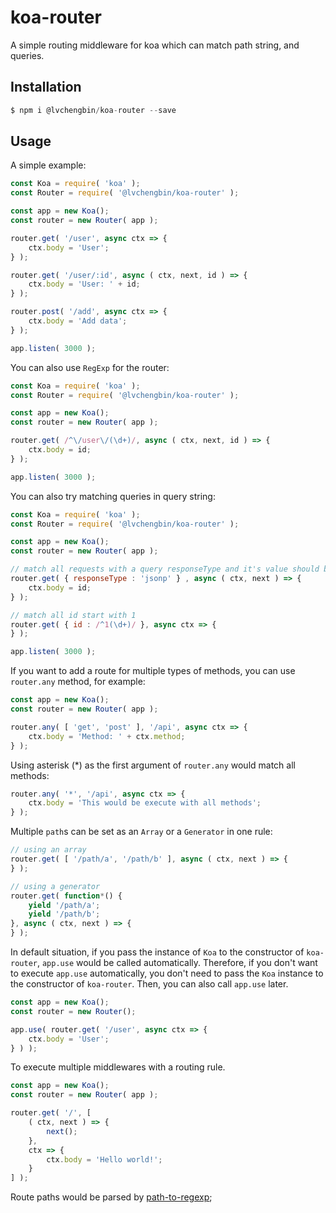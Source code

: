 # koa-router

A simple routing middleware for koa which can match path string, and queries.

## Installation

```js
$ npm i @lvchengbin/koa-router --save
```
## Usage

A simple example:

```js
const Koa = require( 'koa' );
const Router = require( '@lvchengbin/koa-router' );

const app = new Koa();
const router = new Router( app );

router.get( '/user', async ctx => {
    ctx.body = 'User';
} );

router.get( '/user/:id', async ( ctx, next, id ) => {
    ctx.body = 'User: ' + id;
} );

router.post( '/add', async ctx => {
    ctx.body = 'Add data';
} );

app.listen( 3000 );
```

You can also use `RegExp` for the router:

```js
const Koa = require( 'koa' );
const Router = require( '@lvchengbin/koa-router' );

const app = new Koa();
const router = new Router( app );

router.get( /^\/user\/(\d+)/, async ( ctx, next, id ) => {
    ctx.body = id;
} );

app.listen( 3000 );
```

You can also try matching queries in query string:

```js
const Koa = require( 'koa' );
const Router = require( '@lvchengbin/koa-router' );

const app = new Koa();
const router = new Router( app );

// match all requests with a query responseType and it's value should be jsonp
router.get( { responseType : 'jsonp' } , async ( ctx, next ) => {
    ctx.body = id;
} );

// match all id start with 1
router.get( { id : /^1(\d+)/ }, async ctx => {
} );

app.listen( 3000 );
```

If you want to add a route for multiple types of methods, you can use `router.any` method, for example:

```js
const app = new Koa();
const router = new Router( app );

router.any( [ 'get', 'post' ], '/api', async ctx => {
    ctx.body = 'Method: ' + ctx.method;
} );
```

Using asterisk (*) as the first argument of `router.any` would match all methods:

```js
router.any( '*', '/api', async ctx => {
    ctx.body = 'This would be execute with all methods';
} );
```

Multiple `path`s can be set as an `Array` or a `Generator` in one rule:

```js
// using an array
router.get( [ '/path/a', '/path/b' ], async ( ctx, next ) => {
} );

// using a generator
router.get( function*() {
    yield '/path/a';
    yield '/path/b';
}, async ( ctx, next ) => {
} );
```

In default situation, if you pass the instance of `Koa` to the constructor of `koa-router`, `app.use` would be called automatically. Therefore, if you don't want to execute `app.use` automatically, you don't need to pass the `Koa` instance to the constructor of `koa-router`. Then, you can also call `app.use` later.

```js
const app = new Koa();
const router = new Router();

app.use( router.get( '/user', async ctx => {
    ctx.body = 'User';
} ) );
```

To execute multiple middlewares with a routing rule.

```js
const app = new Koa();
const router = new Router( app );

router.get( '/', [
    ( ctx, next ) => {
        next();
    },
    ctx => {
        ctx.body = 'Hello world!';
    }
] );
```

Route paths would be parsed by [path-to-regexp](https://github.com/pillarjs/path-to-regexp);
